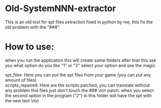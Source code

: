 # Old-SystemNNN-extractor
This is an old tool for spt files extraction fixed in python by me, this fix the old problem with the "###"

# How to use:
when you run the application this will create some folders after that this ask you what option do you like "1" or "2"
select your option and see the magic.

spt_files: Here you can put the spt files from your game (you can put any amount of files) <br>
scripts_repaired: Here are the scripts patched, you can translate without any problem this files just don't touch the ### \n\n
patch: when you select the second option in the program ("2") in this folder will have the spt with the new text \n\n

